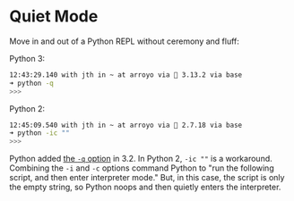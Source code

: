 # Quiet Mode

Move in and out of a Python REPL without ceremony and fluff:

Python 3:

```bash
12:43:29.140 with jth in ~ at arroyo via 🐍 3.13.2 via base
➜ python -q
>>>
```

Python 2:

```bash
12:45:09.540 with jth in ~ at arroyo via 🐍 2.7.18 via base
➜ python -ic ""
>>>
```

Python added [the `-q` option](https://docs.python.org/3/using/cmdline.html#cmdoption-q) in 3.2.
In Python 2, `-ic ""` is a workaround. Combining the `-i` and `-c` options
command Python to "run the following script, and then enter interpreter mode."
But, in this case, the script is only the empty string, so Python noops and then
quietly enters the interpreter.
